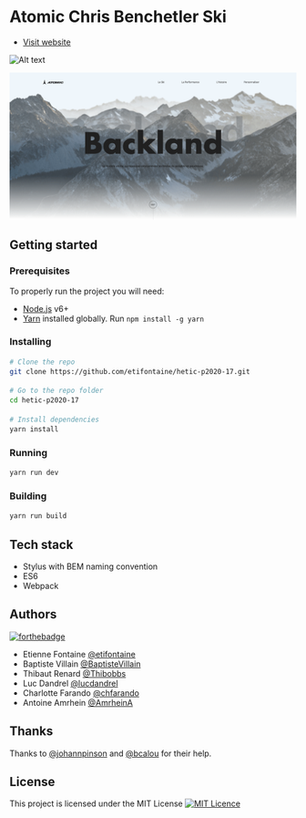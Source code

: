 # Atomic Chris Benchetler Ski

* [Visit website](https://hetic-p2020-17.netlify.com)

![Alt text](https://www.netlify.com/img/global/badges/netlify-color-bg.svg?raw=true "Netlify")

![Alt text](src/assets/img/screenshot.png?raw=true "Screenshot")

## Getting started

### Prerequisites

To properly run the project you will need:
* [Node.js](https://nodejs.org/en/) v6+
* [Yarn](https://yarnpkg.com/lang/en/) installed globally. Run `npm install -g yarn`

### Installing

```sh
# Clone the repo
git clone https://github.com/etifontaine/hetic-p2020-17.git

# Go to the repo folder
cd hetic-p2020-17

# Install dependencies
yarn install
```

### Running

```sh
yarn run dev
```

### Building

```sh
yarn run build
```

## Tech stack

* Stylus with BEM naming convention
* ES6
* Webpack

## Authors

[![forthebadge](http://forthebadge.com/images/badges/built-with-love.svg)](https://hetic-p2020-17.netlify.com)

* Etienne Fontaine [@etifontaine](https://github.com/etifontaine)
* Baptiste Villain [@BaptisteVillain](https://github.com/BaptisteVillain)
* Thibaut Renard [@Thibobbs](https://github.com/Thibobbs)
* Luc Dandrel [@lucdandrel](https://github.com/lucdandrel)
* Charlotte Farando [@chfarando](https://github.com/chfarando)
* Antoine Amrhein [@AmrheinA](https://github.com/AmrheinA)

## Thanks

Thanks to [@johannpinson](https://github.com/johannpinson) and [@bcalou](https://github.com/bcalou) for their help. 

## License

This project is licensed under the MIT License [![MIT Licence](https://badges.frapsoft.com/os/mit/mit.svg?v=103)](https://opensource.org/licenses/mit-license.php)

